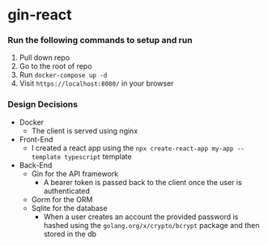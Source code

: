 # gin-react

### Run the following commands to setup and run
1. Pull down repo
2. Go to the root of repo
3. Run `docker-compose up -d`
4. Visit `https://localhost:8080/` in your browser

### Design Decisions
* Docker
    * The client is served using nginx
* Front-End
    * I created a react app using the `npx create-react-app my-app --template typescript` template
* Back-End
    * Gin for the API framework
        * A bearer token is passed back to the client once the user is authenticated
    * Gorm for the ORM
    * Sqlite for the database
        * When a user creates an account the provided password is hashed using the `golang.org/x/crypto/bcrypt` package and then stored in the db


